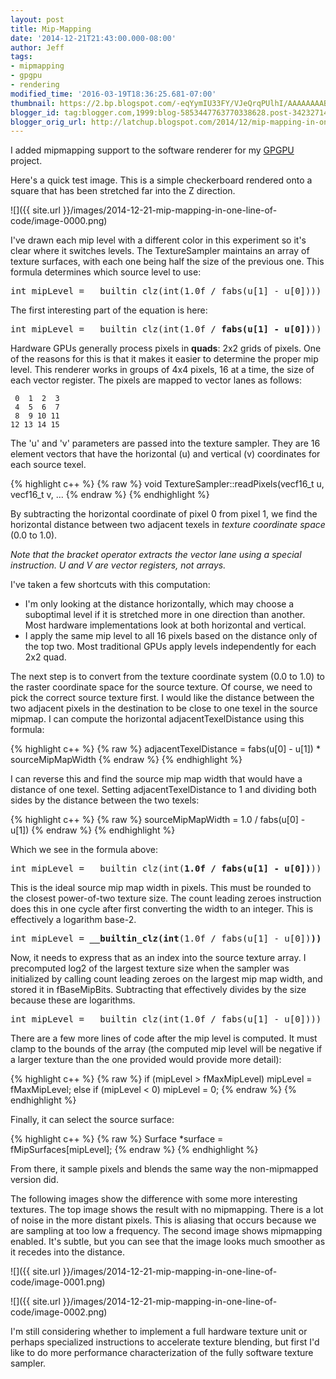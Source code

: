 ```yaml
---
layout: post
title: Mip-Mapping
date: '2014-12-21T21:43:00.000-08:00'
author: Jeff
tags:
- mipmapping
- gpgpu
- rendering
modified_time: '2016-03-19T18:36:25.681-07:00'
thumbnail: https://2.bp.blogspot.com/-eqYymIU33FY/VJeQrqPUlhI/AAAAAAAABwA/JBJRGIFFq6k/s72-c/reference.png
blogger_id: tag:blogger.com,1999:blog-5853447763770338628.post-3423271450809267509
blogger_orig_url: http://latchup.blogspot.com/2014/12/mip-mapping-in-one-line-of-code.html
---
```


I added mipmapping support to the software renderer for my
[GPGPU](https://github.com/jbush001/NyuziProcessor) project.

Here's a quick test image. This is a simple checkerboard rendered onto a
square that has been stretched far into the Z direction.

![]({{ site.url }}/images/2014-12-21-mip-mapping-in-one-line-of-code/image-0000.png)

I've drawn each mip level with a different color in this experiment so it's
clear where it switches levels. The TextureSampler maintains an array of
texture surfaces, with each one being half the size of the previous one.  This
formula determines which source level to use:

<pre>
int mipLevel = __builtin_clz(int(1.0f / fabs(u[1] - u[0]))) - fBaseMipBits;
</pre>

The first interesting part of the equation is here:

<pre>
int mipLevel = __builtin_clz(int(1.0f / <b>fabs(u[1] - u[0])</b>)) - fBaseMipBits;
</pre>

Hardware GPUs generally process pixels in **quads**: 2x2 grids of pixels.  One
of the reasons for this is that it makes it easier to determine the proper mip
level. This renderer works in groups of 4x4 pixels, 16 at a time, the size of
each vector register.  The pixels are mapped to vector lanes as follows:

     0  1  2  3
     4  5  6  7
     8  9 10 11
    12 13 14 15

The 'u' and 'v' parameters are passed into the texture sampler.  They are 16
element vectors that have the horizontal (u) and vertical (v) coordinates for
each source texel.

{% highlight c++ %}
{% raw %}
void TextureSampler::readPixels(vecf16_t u, vecf16_t v, ...
{% endraw %}
{% endhighlight %}

By subtracting the horizontal coordinate of pixel 0 from pixel 1, we find the
horizontal distance between two adjacent texels in _texture coordinate space_
(0.0 to 1.0).

*Note that the bracket operator extracts the vector lane using a special
instruction. U and V are vector registers, not arrays.*

I've taken a few shortcuts with this computation:

  * I'm only looking at the distance horizontally, which may choose a
    suboptimal level if it is stretched more in one direction than another.
    Most hardware implementations look at both horizontal and vertical.
  * I apply the same mip level to all 16 pixels based on the distance only of
    the top two. Most traditional GPUs apply levels independently for each 2x2
    quad.

The next step is to convert from the texture coordinate system (0.0 to 1.0) to
the raster coordinate space for the source texture. Of course, we need to pick
the correct source texture first.  I would like the distance between the two
adjacent pixels in the destination to be close to one texel in the source
mipmap. I can compute the horizontal adjacentTexelDistance using this formula:

{% highlight c++ %}
{% raw %}
adjacentTexelDistance = fabs(u[0] - u[1]) * sourceMipMapWidth
{% endraw %}
{% endhighlight %}

I can reverse this and find the source mip map width that would have a
distance of one texel.  Setting adjacentTexelDistance to 1 and dividing both
sides by the distance between the two texels:

{% highlight c++ %}
{% raw %}
sourceMipMapWidth = 1.0 / fabs(u[0] - u[1])
{% endraw %}
{% endhighlight %}


Which we see in the formula above:

<pre>
int mipLevel = __builtin_clz(int(<b>1.0f / fabs(u[1] - u[0])</b>)) - fBaseMipBits;
</pre>

This is the ideal source mip map width in pixels. This must be rounded to the
closest power-of-two texture size.  The count leading zeroes instruction does
this in one cycle after first converting the width to an integer. This is
effectively a logarithm base-2.

<pre>
int mipLevel = <b>__builtin_clz(int</b>(1.0f / fabs(u[1] - u[0])<b>))</b> - fBaseMipBits;
</pre>

Now, it needs to express that as an index into the source texture array.  I
precomputed log2 of the largest texture size when the sampler was initialized
by calling count leading zeroes on the largest mip map width, and stored it in
fBaseMipBits. Subtracting that effectively divides by the size because these
are logarithms.

<pre>
int mipLevel = __builtin_clz(int(1.0f / fabs(u[1] - u[0])))<b> - fBaseMipBits;</b>
</pre>

There are a few more lines of code after the mip level is computed. It must
clamp to the bounds of the array (the computed mip level will be negative if a
larger texture than the one provided would provide more detail):

{% highlight c++ %}
{% raw %}
if (mipLevel > fMaxMipLevel)
    mipLevel = fMaxMipLevel;
else if (mipLevel < 0)
    mipLevel = 0;
{% endraw %}
{% endhighlight %}

Finally, it can select the source surface:

{% highlight c++ %}
{% raw %}
Surface *surface = fMipSurfaces[mipLevel];
{% endraw %}
{% endhighlight %}

From there, it sample pixels and blends the same way the non-mipmapped version
did.

The following images show the difference with some more interesting textures.
The top image shows the result with no mipmapping.   There is a lot of noise
in the more distant pixels. This is aliasing that occurs because we are
sampling at too low a frequency. The second image shows mipmapping enabled.
It's subtle, but you can see that the image looks much smoother as it recedes
into the distance.

![]({{ site.url }}/images/2014-12-21-mip-mapping-in-one-line-of-code/image-0001.png)

![]({{ site.url }}/images/2014-12-21-mip-mapping-in-one-line-of-code/image-0002.png)

I'm still considering whether to implement a full hardware texture unit or
perhaps specialized instructions to accelerate texture blending, but first I'd
like to do more performance characterization of the fully software texture
sampler.
